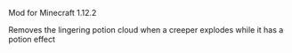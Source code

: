 Mod for Minecraft 1.12.2

Removes the lingering potion cloud when a creeper explodes while it has a potion effect
